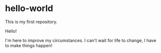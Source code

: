 # hello-world
This is my first repository.  

Hello!

I'm here to improve my circumstances.  I can't wait for life to change, I have to make things happen!

